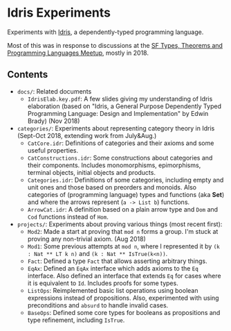 # Idris Experiments
Experiments with [Idris](http://idris-lang.org/), a dependently-typed programming language.

Most of this was in response to discussions at the [SF Types, Theorems and Programming
Languages Meetup](https://www.meetup.com/SF-Types-Theorems-and-Programming-Languages/),
mostly in 2018.

## Contents
* `docs/`: Related documents
    * `IdrisElab.key.pdf`: A few slides giving my understanding of Idris
      elaboration  (based on "Idris, a General Purpose Dependently
      Typed Programming Language:
	  Design and Implementation" by Edwin Brady) (Nov 2018)
* `categories/`: Experiments about representing category theory in
  Idris (Sept-Oct 2018, extending work from July&Aug.)
    * `CatCore.idr`: Definitions of categories and their axioms and
    some useful properties.
	* `CatConstructions.idr`: Some constructions about categories and
      their components.  Includes monomorphisms, epimorphisms, terminal objects,
      initial objects and products.
	* `Categories.idr`: Definitions of some categories, including empty
    and unit ones and those based on preorders and monoids.
	Also categories of (programming language) types and functions (aka **Set**)
	and where the arrows represent  (`a -> List b`) functions.
	* `ArrowCat.idr`: A definition based on a plain arrow type and `Dom`
      and `Cod` functions instead of `Hom`.
* `projects/`: Experiments about proving various things (most recent first):
    * `Mod2`: Made a start at proving that `mod n` forms a group.
	I'm stuck at proving any non-trivial axiom.  (Aug 2018)
    * `Mod1`:  Some previous attempts at `mod n`, where I represented it by `(k : Nat ** LT k n)`
	and `(k : Nat ** IsTrue(k<n))`.
    * `Fact`: Defined a type `Fact` that allows asserting arbitrary things.
    * `EqAx`: Defined an `EqAx` interface which adds axioms to the `Eq` interface.
    	 Also defined an interface that extends `Eq` for cases where it is equivalent to `Id`.
    	 Includes proofs for  some types.
    * `ListOps`: Reimplemented basic list operations using
      boolean expressions instead of propositions.
	  Also, experimented with using preconditions and `absurd` to handle invalid cases.
    * `BaseOps`: Defined some core types for booleans as propositions and
       type refinement, including `IsTrue`.

